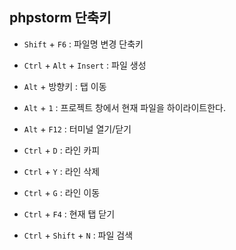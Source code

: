 ## phpstorm 단축키
- `Shift` + `F6` : 파일명 변경 단축키
- `Ctrl` + `Alt` + `Insert` : 파일 생성
- `Alt` + 방향키 : 탭 이동
- `Alt` + `1` : 프로젝트 창에서 현재 파일을 하이라이트한다.
- `Alt` + `F12` : 터미널 열기/닫기

- `Ctrl` + `D` : 라인 카피
- `Ctrl` + `Y` : 라인 삭제
- `Ctrl` + `G` : 라인 이동
- `Ctrl` + `F4` : 현재 탭 닫기

- `Ctrl` + `Shift` + `N` : 파일 검색